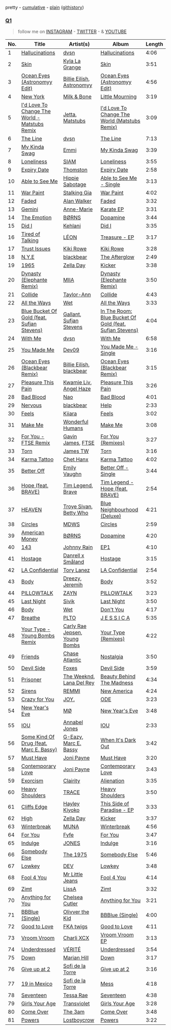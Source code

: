 pretty - [cumulative](/playlists/cumulative/Q1.md) - [plain](/playlists/plain/5Do5ZdgML18NJvCXSfEIRu) ([githistory](https://github.githistory.xyz/tg-z/spotify-playlist-archive/blob/main/playlists/plain/5Do5ZdgML18NJvCXSfEIRu))

### [Q1](https://open.spotify.com/playlist/5Do5ZdgML18NJvCXSfEIRu)

> follow me on <a href="http://instagram.com/thatsojack">INSTAGRAM</a> - <a href="http://twitter.com/jackbaran">TWITTER</a> - &amp; <a href="http://youtube.com/thatsojack">YOUTUBE</a>

| No. | Title | Artist(s) | Album | Length |
|---|---|---|---|---|
| 1 | [Hallucinations](https://open.spotify.com/track/6DLF8OUu5NOyEXKbM1NWDc) | [dvsn](https://open.spotify.com/artist/7e1ICztHM2Sc4JNLxeMXYl) | [Hallucinations](https://open.spotify.com/album/1NSM5Y3Z6Ak4otnMqaGQHT) | 4:06 |
| 2 | [Skin](https://open.spotify.com/track/4tjnpPW1LOjMbMuswzvd8f) | [Kyla La Grange](https://open.spotify.com/artist/6KcmUwBzfwLaYxdfIboqcp) | [Skin](https://open.spotify.com/album/08hEe6DBVc5f2fYmxfSmMm) | 3:51 |
| 3 | [Ocean Eyes (Astronomyy Edit)](https://open.spotify.com/track/76dv5KLRIAejZNmYqYnFYw) | [Billie Eilish](https://open.spotify.com/artist/6qqNVTkY8uBg9cP3Jd7DAH), [Astronomyy](https://open.spotify.com/artist/3EpmmPtV7DduqNmeqaADIm) | [Ocean Eyes (Astronomyy Edit)](https://open.spotify.com/album/3J6ais5r7lYzAiLY7U4ARA) | 4:56 |
| 4 | [New York](https://open.spotify.com/track/2ewBDKofzeLcEBBNDiOG5h) | [Milk & Bone](https://open.spotify.com/artist/4fmvA5uVlZUNsje29D1PaW) | [Little Mourning](https://open.spotify.com/album/5lhhmPtKIsdK0HOF5Xb7zm) | 3:19 |
| 5 | [I'd Love To Change The World - Matstubs Remix](https://open.spotify.com/track/6ce17pZwsMcYNab5IaC5MQ) | [Jetta](https://open.spotify.com/artist/51V0E9ipJyIj7yFDkaLx96), [Matstubs](https://open.spotify.com/artist/0chxndMxE0AhAeYED1Ay9d) | [I'd Love To Change The World (Matstubs Remix)](https://open.spotify.com/album/6Rrkbe2xgFPfCF2frnzUg3) | 3:09 |
| 6 | [The Line](https://open.spotify.com/track/7sA8EvVsjeKQwN2O1PzVp8) | [dvsn](https://open.spotify.com/artist/7e1ICztHM2Sc4JNLxeMXYl) | [The Line](https://open.spotify.com/album/5hI1gVLyVXIWTzy13MeZ2s) | 7:13 |
| 7 | [My Kinda Swag](https://open.spotify.com/track/0T3Slliitt3we83nB9o4bF) | [Emmi](https://open.spotify.com/artist/3eSiyfI9xykA5QtgcLS43b) | [My Kinda Swag](https://open.spotify.com/album/7LTiPdW173aeMAsmT9nmVX) | 3:39 |
| 8 | [Loneliness](https://open.spotify.com/track/7Doq2BhhNpWWH9B3qHjG2I) | [SIAM](https://open.spotify.com/artist/7uM0MDn5P3oVeICL0LpMqD) | [Loneliness](https://open.spotify.com/album/7a2dsjaywJthprFR1zT3Jf) | 3:55 |
| 9 | [Expiry Date](https://open.spotify.com/track/5zSyMJSZkzv238KFpysEcT) | [Thomston](https://open.spotify.com/artist/0VQKssIfRKfSd7IfW3JIP1) | [Expiry Date](https://open.spotify.com/album/1kRgNpqQiv2X727vAWRSAL) | 2:58 |
| 10 | [Able to See Me](https://open.spotify.com/track/5IhtQJt44TmqHvqXrZpYAq) | [Hippie Sabotage](https://open.spotify.com/artist/4dM6NDYSfLcspt8GLoT5aE) | [Able to See Me - Single](https://open.spotify.com/album/4z92wQUw7WrvKW49J35R4m) | 3:13 |
| 11 | [War Paint](https://open.spotify.com/track/1SEGg79Ve8CVsnf3TYmu2H) | [Stalking Gia](https://open.spotify.com/artist/3VTJqPiHqHHIrx1FL7avMY) | [War Paint](https://open.spotify.com/album/4qAJbzr3akByUBwEzjDId9) | 4:02 |
| 12 | [Faded](https://open.spotify.com/track/1brwdYwjltrJo7WHpIvbYt) | [Alan Walker](https://open.spotify.com/artist/7vk5e3vY1uw9plTHJAMwjN) | [Faded](https://open.spotify.com/album/4pvMZr2Kfe1typbTqMHa8z) | 3:32 |
| 13 | [Gemini](https://open.spotify.com/track/3ykv9c1SaAgm6dRFXmuaX9) | [Anne-Marie](https://open.spotify.com/artist/1zNqDE7qDGCsyzJwohVaoX) | [Karate EP](https://open.spotify.com/album/22QcOETdThitltw5n6nj7r) | 3:31 |
| 14 | [The Emotion](https://open.spotify.com/track/03YZnK3XQWKpvo9TyNZzXf) | [BØRNS](https://open.spotify.com/artist/1KP6TWI40m7p3QBTU6u2xo) | [Dopamine](https://open.spotify.com/album/17l7MIu0Jh0tdgK7or9ovw) | 3:44 |
| 15 | [Did I](https://open.spotify.com/track/23wuZgeX1oyJ43QYOTo9s7) | [Kehlani](https://open.spotify.com/artist/0cGUm45nv7Z6M6qdXYQGTX) | [Did I](https://open.spotify.com/album/4irRKmPprKx6waUlgsmnVl) | 3:35 |
| 16 | [Tired of Talking](https://open.spotify.com/track/63MRutmAXJwkxhMhPHoioS) | [LÉON](https://open.spotify.com/artist/4SqTiwOEdYrNayaGMkc7ia) | [Treasure - EP](https://open.spotify.com/album/0pMPk0E9YCgU1PzxDViKf5) | 3:17 |
| 17 | [Trust Issues](https://open.spotify.com/track/0VytzY1TzHdZi8PKkx8y2M) | [Kiki Rowe](https://open.spotify.com/artist/3FHeKI9kIuqPffmhyrcHuP) | [Kiki Rowe](https://open.spotify.com/album/6eZt3OewNhaf52ZrZ6qIkO) | 3:28 |
| 18 | [N.Y.E](https://open.spotify.com/track/4vJyxsXnqp1kmYLJS9fGU8) | [blackbear](https://open.spotify.com/artist/2cFrymmkijnjDg9SS92EPM) | [The Afterglow](https://open.spotify.com/album/0rB352gGtPwLhv3QJwhWD2) | 2:49 |
| 19 | [1965](https://open.spotify.com/track/1DP3tixUaj6mNz3Y4sfMN8) | [Zella Day](https://open.spotify.com/artist/100sLnojEpcadRx4edEBA6) | [Kicker](https://open.spotify.com/album/600XgAY1N6sRPVczmBogiF) | 3:38 |
| 20 | [Dynasty (Elephante Remix)](https://open.spotify.com/track/2Yn2V4CUURFsqrfUXVXBA7) | [MIIA](https://open.spotify.com/artist/0h3YCmvRJ2jqt4jFiR6nGL) | [Dynasty (Elephante Remix)](https://open.spotify.com/album/0Ri8XozITBn5MoVcfiMaZS) | 3:50 |
| 21 | [Collide](https://open.spotify.com/track/4F4HokQ0mIAucuDj75Fiub) | [Taylor-Ann](https://open.spotify.com/artist/6mFGt6DJZ6Nn30eTCO24fn) | [Collide](https://open.spotify.com/album/7FolecDOy5jSq5XrtVwGeN) | 4:43 |
| 22 | [All the Ways](https://open.spotify.com/track/2YyuQYHJeh6XkTkpc1Puok) | [Wet](https://open.spotify.com/artist/2i9uaNzfUtuApAjEf1omV8) | [All the Ways](https://open.spotify.com/album/6FFnqOBObxCV05jd8JJ1Cu) | 3:33 |
| 23 | [Blue Bucket Of Gold (feat. Sufjan Stevens)](https://open.spotify.com/track/4YpXh79QlhOJkY6xo1nptr) | [Gallant](https://open.spotify.com/artist/7wFDo161xYdeaiLz3KIHoM), [Sufjan Stevens](https://open.spotify.com/artist/4MXUO7sVCaFgFjoTI5ox5c) | [In The Room: Blue Bucket Of Gold (feat. Sufjan Stevens)](https://open.spotify.com/album/5sGGwVkMw8PkBAb5UrqXvH) | 4:04 |
| 24 | [With Me](https://open.spotify.com/track/00JmGmcYb4cIVV0lhJ5Cv7) | [dvsn](https://open.spotify.com/artist/7e1ICztHM2Sc4JNLxeMXYl) | [With Me](https://open.spotify.com/album/4TFgrGdnL5KuBX2urqDdLo) | 6:58 |
| 25 | [You Made Me](https://open.spotify.com/track/6uf51j7SGdDy278nlYSoKR) | [Dev09](https://open.spotify.com/artist/0rNSUlBSvR5N92YiVi2VhZ) | [You Made Me - Single](https://open.spotify.com/album/65hpngMHKMdpKRUCNIyaM9) | 3:16 |
| 26 | [Ocean Eyes (Blackbear Remix)](https://open.spotify.com/track/4mLneFCwllD4eCvWCVOSlO) | [Billie Eilish](https://open.spotify.com/artist/6qqNVTkY8uBg9cP3Jd7DAH), [blackbear](https://open.spotify.com/artist/2cFrymmkijnjDg9SS92EPM) | [Ocean Eyes (Blackbear Remix)](https://open.spotify.com/album/2GefBXtHrhPGo5sQlu5bVE) | 3:15 |
| 27 | [Pleasure This Pain](https://open.spotify.com/track/4ap1DBvsYJFhiD62qKl05k) | [Kwamie Liv](https://open.spotify.com/artist/09rD2V564B6VYi5yAnvVVg), [Angel Haze](https://open.spotify.com/artist/2cyyGl4qnHZL0o16t0fpJl) | [Pleasure This Pain](https://open.spotify.com/album/5V9ZtkD4Vawpe24t6OFzvQ) | 3:26 |
| 28 | [Bad Blood](https://open.spotify.com/track/44tDqFYrK86OVaxzLhUbVv) | [Nao](https://open.spotify.com/artist/7aFTOGFDEqDtJUCziLVsVC) | [Bad Blood](https://open.spotify.com/album/5n0A22kzg3Ba1nZtWIRvDX) | 4:01 |
| 29 | [Nervous](https://open.spotify.com/track/7Ki7BOeVCPkjOjoBZYwmhf) | [blackbear](https://open.spotify.com/artist/2cFrymmkijnjDg9SS92EPM) | [Help](https://open.spotify.com/album/6L29PWD4BO46vjlXWysFzC) | 2:33 |
| 30 | [Feels](https://open.spotify.com/track/7urOj7zwJa2rG5eWc7Nz4W) | [Kiiara](https://open.spotify.com/artist/4u5smJBskI6Adzv08PuiUP) | [Feels](https://open.spotify.com/album/5l9xEYHyPmQYTiXHbqlydt) | 3:02 |
| 31 | [Make Me](https://open.spotify.com/track/5vg2Db0Jk9zPDrNV23N31P) | [Wonderful Humans](https://open.spotify.com/artist/1Y4sML9RpQcgBd1SZ7ULGr) | [Make Me](https://open.spotify.com/album/5a9igSI3nrHDLhrFzSTV7o) | 3:08 |
| 32 | [For You - FTSE Remix](https://open.spotify.com/track/0Pti4qH9NRzupmPLJWkpDk) | [Gavin James](https://open.spotify.com/artist/25tMQOrIU4LlUo6Sv8v5SE), [FTSE](https://open.spotify.com/artist/6nwWPkGiev86uRWljr4Cjn) | [For You (Remixes)](https://open.spotify.com/album/3y8dcD9glnCoHRJc547ZJn) | 3:27 |
| 33 | [Torn](https://open.spotify.com/track/45ih8siScaz0SuDhOp4aVW) | [James TW](https://open.spotify.com/artist/0B3N0ZINFWvizfa8bKiz4v) | [Torn](https://open.spotify.com/album/3oVRfaY8rZ6bQLWAXvzBdR) | 3:16 |
| 34 | [Karma Tattoo](https://open.spotify.com/track/1qtCwmiserCeDDORAQbfw8) | [Chet Hanx](https://open.spotify.com/artist/177v0wNnEmJ0jeTuQ8S9M9) | [Karma Tattoo](https://open.spotify.com/album/2uB5FsnDweUc1VbHcXWLiU) | 4:02 |
| 35 | [Better Off](https://open.spotify.com/track/7jEYdiDSaJ0UhJYvxnCImo) | [Emily Vaughn](https://open.spotify.com/artist/3G9gR0x4v3J2Vek0Fw0yf2) | [Better Off - Single](https://open.spotify.com/album/73IJ4gvizJMWEA4Wyc9ZEi) | 3:44 |
| 36 | [Hope (feat. BRAVE)](https://open.spotify.com/track/4vQ1cfP4fcOS1xC5IIFB8G) | [Tim Legend](https://open.spotify.com/artist/3pfQKkyELe3zxBQDgQP6Py), [Brave](https://open.spotify.com/artist/01KDvLstg6DnLjN8eHnTUY) | [Tim Legend - Hope (feat. BRAVE)](https://open.spotify.com/album/0mWUPJ6jCfCzmsDqfrGgoj) | 2:54 |
| 37 | [HEAVEN](https://open.spotify.com/track/5VrgqxF4HM4NgCboCTbMnL) | [Troye Sivan](https://open.spotify.com/artist/3WGpXCj9YhhfX11TToZcXP), [Betty Who](https://open.spotify.com/artist/0t3QQl52F463sxGXb1ckhB) | [Blue Neighbourhood (Deluxe)](https://open.spotify.com/album/5ouTDazE4LF9bVJPx1nlgW) | 4:21 |
| 38 | [Circles](https://open.spotify.com/track/12o64AMnVhUK7ci3xgvzn2) | [MDWS](https://open.spotify.com/artist/4D4V8azUT35CXHASQGY9k6) | [Circles](https://open.spotify.com/album/5Yked9e3YzNq6e2zq9b9xn) | 2:59 |
| 39 | [American Money](https://open.spotify.com/track/4AewKenHXKBt643p473xCk) | [BØRNS](https://open.spotify.com/artist/1KP6TWI40m7p3QBTU6u2xo) | [Dopamine](https://open.spotify.com/album/17l7MIu0Jh0tdgK7or9ovw) | 4:20 |
| 40 | [143](https://open.spotify.com/track/2nyFQCaaCOzdASeGZM55bY) | [Johnny Rain](https://open.spotify.com/artist/0kqRUwSJCCooeI3hNRsghY) | [EP1](https://open.spotify.com/album/6Wk4vPWEk0pULXuAZmwpRV) | 4:10 |
| 41 | [Hostage](https://open.spotify.com/track/78LAdB9TstKFHTSvenM92O) | [Danrell x Småland](https://open.spotify.com/artist/26GYMmGD8WG0a6OZPg2Joy) | [Hostage](https://open.spotify.com/album/71fJpyXIxmt8ZXgFPGm2MJ) | 3:15 |
| 42 | [LA Confidential](https://open.spotify.com/track/5CYRfPViGWqsLoypm1bX4u) | [Tory Lanez](https://open.spotify.com/artist/2jku7tDXc6XoB6MO2hFuqg) | [LA Confidential](https://open.spotify.com/album/08Hzj4SLkiJcCndFDd0K8X) | 2:54 |
| 43 | [Body](https://open.spotify.com/track/4USkck1rAt5i460l5yvdOk) | [Dreezy](https://open.spotify.com/artist/7gWumE1wMALHXANLSIt054), [Jeremih](https://open.spotify.com/artist/3KV3p5EY4AvKxOlhGHORLg) | [Body](https://open.spotify.com/album/3BE3IQsiSFRmQDo6v3KA66) | 3:52 |
| 44 | [PILLOWTALK](https://open.spotify.com/track/0IKK48xF4eEdfofyaeKWWO) | [ZAYN](https://open.spotify.com/artist/5ZsFI1h6hIdQRw2ti0hz81) | [PILLOWTALK](https://open.spotify.com/album/6BUAjgcgWhtTgRXVqCwF4u) | 3:23 |
| 45 | [Last Night](https://open.spotify.com/track/6aUAH77OXe9k1KfoJt1kG8) | [Sivik](https://open.spotify.com/artist/4ZqeEuvKpLniPp2LqyfzPl) | [Last Night](https://open.spotify.com/album/5suq5B8DyYME2SI5nOvn4T) | 3:50 |
| 46 | [Body](https://open.spotify.com/track/5GASpj4S5zEKztFAmvqvn4) | [Wet](https://open.spotify.com/artist/2i9uaNzfUtuApAjEf1omV8) | [Don't You](https://open.spotify.com/album/4vTrbwGUedO7SN3DqNOiYU) | 4:17 |
| 47 | [Breathe](https://open.spotify.com/track/7k7Zf7ddY1KoIew1Iu19MP) | [PLTO](https://open.spotify.com/artist/6hwmVgDzlDpUNt6LkJBPvV) | [J E S S I C A](https://open.spotify.com/album/7HZdHxPOd6qqCVLgIpxJum) | 5:35 |
| 48 | [Your Type - Young Bombs Remix](https://open.spotify.com/track/4wEDBaWW8QrNrMqDZceiMK) | [Carly Rae Jepsen](https://open.spotify.com/artist/6sFIWsNpZYqfjUpaCgueju), [Young Bombs](https://open.spotify.com/artist/4LKB1IkCINDDjEX8iS7glI) | [Your Type (Remixes)](https://open.spotify.com/album/6ktJ192atirIqjWlL7596s) | 4:22 |
| 49 | [Friends](https://open.spotify.com/track/2qFUDBk4rxBSJeh1EqDwLx) | [Chase Atlantic](https://open.spotify.com/artist/7cYEt1pqMgXJdq00hAwVpT) | [Nostalgia](https://open.spotify.com/album/0CxM9owG2tctY2popgazmf) | 3:50 |
| 50 | [Devil Side](https://open.spotify.com/track/3iySadxoamEevR2RSBFvPH) | [Foxes](https://open.spotify.com/artist/7qRll6DYV06u2VuRPAVqug) | [Devil Side](https://open.spotify.com/album/0JzqKx7nHZUmhs1KKHpIob) | 3:59 |
| 51 | [Prisoner](https://open.spotify.com/track/1gZADNt16Oh23jWyMYRk4p) | [The Weeknd](https://open.spotify.com/artist/1Xyo4u8uXC1ZmMpatF05PJ), [Lana Del Rey](https://open.spotify.com/artist/00FQb4jTyendYWaN8pK0wa) | [Beauty Behind The Madness](https://open.spotify.com/album/0P3oVJBFOv3TDXlYRhGL7s) | 4:34 |
| 52 | [Sirens](https://open.spotify.com/track/1PemGYdeeVXtrNkROBUQw2) | [REMMI](https://open.spotify.com/artist/14eQOEJwQwEFzqlaXuSMjf) | [New America](https://open.spotify.com/album/4Vt8O62OYNU21gfvCJJTRx) | 4:24 |
| 53 | [Crazy for You](https://open.spotify.com/track/14PyjKnVLuz25afXs7Y3NI) | [JOY.](https://open.spotify.com/artist/2sphpXGg1u97VSzbm5gR2P) | [ODE](https://open.spotify.com/album/0ukKOBw7IxqB14NwegTjUy) | 3:23 |
| 54 | [New Year's Eve](https://open.spotify.com/track/7gf342BtbOwdEioHSNlGbX) | [MØ](https://open.spotify.com/artist/0bdfiayQAKewqEvaU6rXCv) | [New Year's Eve](https://open.spotify.com/album/2iDH2T6UEtihP2MTAgBYi4) | 3:48 |
| 55 | [IOU](https://open.spotify.com/track/37hr304EeFefwdyxmS8YXh) | [Annabel Jones](https://open.spotify.com/artist/5koilOAvfuLq4O2yc9UWft) | [IOU](https://open.spotify.com/album/3TxkSyXFgSNmlhHTvys10F) | 2:33 |
| 56 | [Some Kind Of Drug (feat. Marc E. Bassy)](https://open.spotify.com/track/1Bqxj0aH5KewYHKUg1IdrF) | [G-Eazy](https://open.spotify.com/artist/02kJSzxNuaWGqwubyUba0Z), [Marc E. Bassy](https://open.spotify.com/artist/3tQx1LPXbsYjE9VwN1Peaa) | [When It's Dark Out](https://open.spotify.com/album/09Q3WwGYsQe5ognkvVkmCu) | 3:42 |
| 57 | [Must Have](https://open.spotify.com/track/3RSqwhJ2eJAS15zmcpER4A) | [Joni Payne](https://open.spotify.com/artist/4SnKrG6P4ND7HlouA89urN) | [Must Have](https://open.spotify.com/album/2vsM1aBtarjx0IyEgWi4X9) | 3:20 |
| 58 | [Contemporary Love](https://open.spotify.com/track/2CGnBqdi3l6bPwg4yaogaC) | [Joni Payne](https://open.spotify.com/artist/4SnKrG6P4ND7HlouA89urN) | [Contemporary Love](https://open.spotify.com/album/0hcyYQC1mY2vLq2fvVDTKF) | 3:43 |
| 59 | [Exorcism](https://open.spotify.com/track/1tIY2J0r1Iquoi0giIR1HV) | [Clairity](https://open.spotify.com/artist/0OAusXEginMnUycfJiuxrt) | [Alienation](https://open.spotify.com/album/60Uxe0eocOzg28K4Et2Aks) | 3:35 |
| 60 | [Heavy Shoulders](https://open.spotify.com/track/7jAruA22Cexq3Aiwy7cnx9) | [TRACE](https://open.spotify.com/artist/5k7Y2t4cB5dG219QgFCvXW) | [Heavy Shoulders](https://open.spotify.com/album/51dD1vIgiT7MUTLYTZzXX6) | 3:50 |
| 61 | [Cliffs Edge](https://open.spotify.com/track/5Q7Z26cX90eA14VaVg3xtB) | [Hayley Kiyoko](https://open.spotify.com/artist/3LjhVl7GzYsza1biQjTpaN) | [This Side of Paradise - EP](https://open.spotify.com/album/1DBeQGiRdap7iuvuxSx3bD) | 3:33 |
| 62 | [High](https://open.spotify.com/track/7wYrc3r17ExXnbzyFcvxwn) | [Zella Day](https://open.spotify.com/artist/100sLnojEpcadRx4edEBA6) | [Kicker](https://open.spotify.com/album/600XgAY1N6sRPVczmBogiF) | 3:37 |
| 63 | [Winterbreak](https://open.spotify.com/track/7EsTdhH4PD6MugpLXJGZLW) | [MUNA](https://open.spotify.com/artist/6xdRb2GypJ7DqnWAI2mHGn) | [Winterbreak](https://open.spotify.com/album/59HB72GnzCfr9q0OKrMUfV) | 4:56 |
| 64 | [For You](https://open.spotify.com/track/2pATzUYb2qxZ9EVjfS66GE) | [Fyfe](https://open.spotify.com/artist/1xkxEEm60IyknT2Eh469mX) | [For You](https://open.spotify.com/album/7xeZO9oDW18gYGb7r0pLfH) | 3:47 |
| 65 | [Indulge](https://open.spotify.com/track/0bqFSM9aTtIc63Asteu1lL) | [JONES](https://open.spotify.com/artist/6Mn5HNY6bJSqK31cRa0uiv) | [Indulge](https://open.spotify.com/album/7GsJyGG6mPMvUZNlAUmOvX) | 3:16 |
| 66 | [Somebody Else](https://open.spotify.com/track/39Su9qsYZKeHNnoBf9tom7) | [The 1975](https://open.spotify.com/artist/3mIj9lX2MWuHmhNCA7LSCW) | [Somebody Else](https://open.spotify.com/album/6WByGtGG1j9hZiAUkbPmFN) | 5:46 |
| 67 | [Lowkey](https://open.spotify.com/track/0drVYtsUEERwSCnosg0wiQ) | [DEV](https://open.spotify.com/artist/7Ip2u3e5Nv6fFb5xyIHxEE) | [Lowkey](https://open.spotify.com/album/5ArRkuxG7Gbz33jmQ4GI9u) | 3:48 |
| 68 | [Fool 4 You](https://open.spotify.com/track/68zaQEJiaMEOFxhBaAVpL3) | [Mr Little Jeans](https://open.spotify.com/artist/0B2SlMW40Hs9mijOi1cDyf) | [Fool 4 You](https://open.spotify.com/album/5cqRPwm3ZRlFymLaZPm7Mm) | 4:14 |
| 69 | [Zimt](https://open.spotify.com/track/76CBb85eTCXXdkBjR8Vqf7) | [LissA](https://open.spotify.com/artist/6aAestjbtEbALwyIYPg8Na) | [Zimt](https://open.spotify.com/album/3qxBOlYX4CB2G7pJbAQevA) | 3:32 |
| 70 | [Anything for You](https://open.spotify.com/track/6vw0UxeHGLCRhWhOZdFxjh) | [Chelsea Cutler](https://open.spotify.com/artist/5JMLG56F1X5mFmWNmS0iAp) | [Anything for You](https://open.spotify.com/album/6yJuKyf5mzQsKuDxJYiPH8) | 3:21 |
| 71 | [BBBlue (Single)](https://open.spotify.com/track/5ZmNqBGAaw5cx0dUl25rrE) | [Olivver the Kid](https://open.spotify.com/artist/3SoOohS0zlj8nLdGmhrKA7) | [BBBlue (Single)](https://open.spotify.com/album/0Tt1ldOxwQhPBwsT5cNha9) | 4:00 |
| 72 | [Good to Love](https://open.spotify.com/track/4zTHYH48021nSS4boLgVUG) | [FKA twigs](https://open.spotify.com/artist/6nB0iY1cjSY1KyhYyuIIKH) | [Good to Love](https://open.spotify.com/album/5d7ZkBFIdIUKD1zVYl76vy) | 4:11 |
| 73 | [Vroom Vroom](https://open.spotify.com/track/5hyq3LBlCfjRQAFkdQwe8o) | [Charli XCX](https://open.spotify.com/artist/25uiPmTg16RbhZWAqwLBy5) | [Vroom Vroom EP](https://open.spotify.com/album/261QvR3MgGdyL2HyYIlgfd) | 3:13 |
| 74 | [Underdressed](https://open.spotify.com/track/0v9W4BfBwrxFLzRqWnqXPZ) | [VÉRITÉ](https://open.spotify.com/artist/1Fr6agZ6iSM5Ynn2k4C8sc) | [Underdressed](https://open.spotify.com/album/1k545ek181tJaUiNwEzesy) | 3:54 |
| 75 | [Down](https://open.spotify.com/track/3E1DMM5J1PZxagCy6LoIpO) | [Marian Hill](https://open.spotify.com/artist/1xHQO9GJIW9OXHxGBISYc5) | [Down](https://open.spotify.com/album/3A8JP3qdMBbs5385FdWnKl) | 3:17 |
| 76 | [Give up at 2](https://open.spotify.com/track/3U1NVPoUjdSHRsU0e1c7t4) | [Sofi de la Torre](https://open.spotify.com/artist/45VGByxe5GLUyX1XQlcC8I) | [Give up at 2](https://open.spotify.com/album/2KSTD3liPxn8vLh2WLu3cZ) | 3:16 |
| 77 | [19 in Mexico](https://open.spotify.com/track/4laFlvKW29mVvlU7v9b1bf) | [Sofi de la Torre](https://open.spotify.com/artist/45VGByxe5GLUyX1XQlcC8I) | [Mess](https://open.spotify.com/album/6aiCGulNSwPPm9xv6ZR5RS) | 4:18 |
| 78 | [Seventeen](https://open.spotify.com/track/14X8WBYW0Xqov3EeHjlBl0) | [Tessa Rae](https://open.spotify.com/artist/1DdDuFwFjcX2NN5bYnqu5k) | [Seventeen](https://open.spotify.com/album/0cGzKTKvpdVaD3eVVPj2Ft) | 4:38 |
| 79 | [Girls Your Age](https://open.spotify.com/track/1RHQ7op28N0Zwo4c3yDIA4) | [Transviolet](https://open.spotify.com/artist/7ixzNQXQ64I2ayrtyhlF7i) | [Girls Your Age](https://open.spotify.com/album/2eO1uZEmiTYjMXWbqGebEY) | 3:28 |
| 80 | [Come Over](https://open.spotify.com/track/2S0hdqvgIMVfz6xHILO4oa) | [The 3am](https://open.spotify.com/artist/34b4yLeh5GLrGPaNsnrdFM) | [Come Over](https://open.spotify.com/album/2RXVqcqg4nRIXJZK1aPAL2) | 3:48 |
| 81 | [Powers](https://open.spotify.com/track/0xlg27g9OXI2PHvwLJSCoo) | [Lostboycrow](https://open.spotify.com/artist/5PxCTrv3Y1xVACfngpt7D2) | [Powers](https://open.spotify.com/album/2IY1loevJOdlnP5ECpjpgm) | 3:22 |